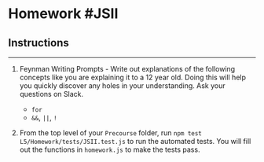 # Homework #JSII

## Instructions
---
1. Feynman Writing Prompts - Write out explanations of the following concepts like you are explaining it to a 12 year old.  Doing this will help you quickly discover any holes in your understanding.  Ask your questions on Slack.
		
	* `for`
	* `&&`, `||`, `!`

2. From the top level of your `Precourse` folder, run `npm test L5/Homework/tests/JSII.test.js` to run the automated tests. You will fill out the functions in `homework.js` to make the tests pass.
